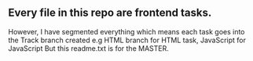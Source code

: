 ## Every file in this repo are frontend tasks.
However, I have segmented everything
which means each task goes into the Track branch created
e.g HTML branch for HTML task, JavaScript for JavaScript
But this readme.txt is for the MASTER.
